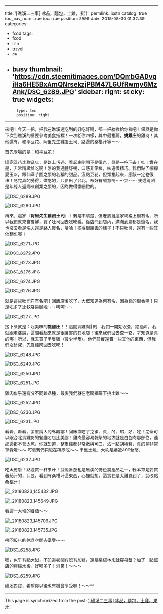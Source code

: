 
---
title: '[礁溪二三事] 冰品，麵包，土雞，果汁'
permlink: iqstn
catalog: true
toc_nav_num: true
toc: true
position: 9999
date: 2018-08-30 01:32:39
categories:
- food
tags:
- food
- ilan
- travel
- cn
- busy
thumbnail: 'https://cdn.steemitimages.com/DQmbGADvqjHa6HE5BxAmQNrsekzjPBM47LGUfRwmy6MzAnk/DSC_6289.JPG'
sidebar:
    right:
        sticky: true
widgets:
    -
        type: toc
        position: right
---


來吧！今天一把，把我在礁溪還吃到的好吃好喝，都一把給梭給你看吧！保證是你下次到礁溪的重要參考美食指標！一次給你四樣，其中最推薦，**姚雞庄**的雞肉！其他還有，和平豆花、阿里先生雞蛋土司、路邊的桑椹汁等～～

首先登場的是：和平豆花！

這家豆花冰甜品店，是路上巧遇，看起來剛開不是很久，但是一吃下去！哇！實在是，非常精緻好吃啊！涼的我通體舒暢，口感非常棒，味道很精巧。我們點了檸檬愛玉冰，跟仙草芋園之類的名稱的甜品。沒點豆花，但類推起來，應該一定也很棒！吃完真的覺得，做吃的，只要出了台北，都好有誠意啊～～哭～～ 我還猜測是年輕人返鄉來創業之類的，因為做得蠻細緻的。

![DSC_6289.JPG](https://cdn.steemitimages.com/DQmbGADvqjHa6HE5BxAmQNrsekzjPBM47LGUfRwmy6MzAnk/DSC_6289.JPG)

![DSC_6290.JPG](https://cdn.steemitimages.com/DQmPp3bmfjVnPN5jFFRrAQsFZ7UApRQLAk4SQw72i3RZ2FR/DSC_6290.JPG)

再來，這家『**阿里先生雞蛋土司**』！我是不清楚，但老婆說這家網路上很有名，所以我們就來嘗嘗鮮，買了吐司回去吃吃看。從店門到店內，滿滿到處都是簽名，我也沒去看是名人還是路人簽名，哈哈！搞得很厲害的樣子！不只吐司，還有一些其他麵包喔！

![DSC_6271.JPG](https://cdn.steemitimages.com/DQmf4Hk6pbGBrYk8TNAdU6F7eiPeopFkuHZDGs1itxCU3D3/DSC_6271.JPG)

![DSC_6272.JPG](https://cdn.steemitimages.com/DQmSvc5hRfWm8SJU3ipM1tphyygSeVSdHchfY1oPCRJh8yw/DSC_6272.JPG)

![DSC_6273.JPG](https://cdn.steemitimages.com/DQmaMiZXyyBP6N4JV3643mjRwqnJWxQdw15hQLdkKEs5mqM/DSC_6273.JPG)

![DSC_6275.JPG](https://cdn.steemitimages.com/DQme4Lj5jjtpjYWpSFZVkdaDXZpxyV7AJ1nzmu5x6vTh1Cj/DSC_6275.JPG)

![DSC_6274.JPG](https://cdn.steemitimages.com/DQmVpRssK6hxwEr3FyqVwBGogpQSf87ajb2irir1LCUH8wh/DSC_6274.JPG)

![DSC_6276.JPG](https://cdn.steemitimages.com/DQmUHjxAuxTuJxonvAxkmMGpxzqXE64UXCouCWe5ZXkVBve/DSC_6276.JPG)

就是這些吐司在有名吧！回飯店後吃了，大概知道為何有名，因為真的很香喔！只是吃多了比較容易膩啦～～呵呵～～

![DSC_6277.JPG](https://cdn.steemitimages.com/DQmTyFhcD3U9f7PsuT7KmTzVy4JoTFz9uSTUG1nnovqo7KN/DSC_6277.JPG)

接下來就是：超美味的**姚雞庄**！！這間賣雞肉🐔的，我們一開始沒查，路過時，我就跟老婆說，這間看起來就是很厲害的在地店！後來我們回去查一查，才知道是真的哪！所以，就去買了半隻雞（最少半隻）。他們其實還賣一些其他的東西，但我們沒研究，先買雞肉回去吃吃！

![DSC_6248.JPG](https://cdn.steemitimages.com/DQmba4VXbXX3XWENog8RCZukP3qJfKQYrdxrHUYH3mc81Xk/DSC_6248.JPG)

![DSC_6249.JPG](https://cdn.steemitimages.com/DQmaPdFBLMLwU1NYSozXqRUNWyoE3Z7QetbM8BaZgNqR8ze/DSC_6249.JPG)

![DSC_6250.JPG](https://cdn.steemitimages.com/DQmdwaEJBKJmvsoeBAfz2JKJgvcqZFK4B9c5VDNc5TnePrM/DSC_6250.JPG)

![DSC_6251.JPG](https://cdn.steemitimages.com/DQmT8GnWsMjDoHCRMAS5AcDE3ojJqUGq2BzUYe9WPZGKUAs/DSC_6251.JPG)

雞肉似乎還有分不同雞品種，最後我們就在老闆推薦下挑土雞～～

![DSC_6252.JPG](https://cdn.steemitimages.com/DQmfGAC2NcJ3Q97VW5meyjYNQZKKeMv9grpXHeE4RaHgHKa/DSC_6252.JPG)

![DSC_6230.JPG](https://cdn.steemitimages.com/DQmfQBw54mcLZffapniSYJct8oUye4KfpDeBQmS9K48EYBj/DSC_6230.JPG)

![DSC_6231.JPG](https://cdn.steemitimages.com/DQmb6G7odCdwrvRAyuQ3jmAqxfSw9QNoCJdZkh66n6HLkVs/DSC_6231.JPG)

看看，看看，多麼誘人的外觀哪！回飯店吃了之後，真，的，超，好，吃！完全可以跟台北賣雞肉的餐廳名店比美哪！雞肉最容易乾柴的地方就是白色肉那部位，連那邊都不會太乾，你就知道，整隻雞都非常嫩與可口，沾一點胡椒粉，真的是非常享受喔～～ 可惜我們只能在礁溪吃～～ 半隻土雞，大約是接近400台幣。

![DSC_6232.JPG](https://cdn.steemitimages.com/DQmV4C7keLHTPa7ZmXGRToFuu9nHKRKD1a22cVbbNLitae1/DSC_6232.JPG)

吃太飽啦！路邊買一杯果汁！據說番茄也是礁溪的特色農產品之一，我本來是要買蕃茄汁的，只是，看到有桑椹汁這東西，心裡就想，這實在是太難買到了，就改點桑椹汁！

![_20180823_145432.JPG](https://cdn.steemitimages.com/DQmY9czguQARPVHo3UvpuSjTdLwY9qSuK1knXTjtdR3Rry7/_20180823_145432.JPG)

![_20180823_145649.JPG](https://cdn.steemitimages.com/DQmb8Cwr5WcAQDVsUmJ5nNuX8KH4k3uhe1gpJ1gVRWKBANh/_20180823_145649.JPG)

看這一大堆的蕃茄～～

![_20180823_145709.JPG](https://cdn.steemitimages.com/DQmVZ7hsyRSiHUBxd97BCz2MabXHn5asDaGT9ZWnnXXuRHu/_20180823_145709.JPG)

![_20180823_145735.JPG](https://cdn.steemitimages.com/DQmYUDUj1n4B9sYgUMeRZru21yLEcrUQHqBPVMMEWUbjTgZ/_20180823_145735.JPG)

帶回[飯店的休息空間](https://steemit.com/hotel/@deanliu/stpxe)去享受～～

![DSC_6258.JPG](https://cdn.steemitimages.com/DQmWSvFedhGDoaA3ebgRw3YgqDQ6nN3tKARxLoHpj6cHiAg/DSC_6258.JPG)

嗯，似乎有點太甜，不知道老闆有沒有加糖，還是桑椹本來就容易甜？加了一點飯店的檸檬水後，好喝多了！消暑！～～～

![DSC_6259.JPG](https://cdn.steemitimages.com/DQmTdYgohjFE12G2EJ9h1LA7u18PiE9KiAFT5EnTbLnTC3q/DSC_6259.JPG)

礁溪四寶，希望你以後也有機會享受喔！～～^^

- - -

This page is synchronized from the post: ['[礁溪二三事] 冰品，麵包，土雞，果汁'](https://steemit.com/@deanliu/iqstn)
